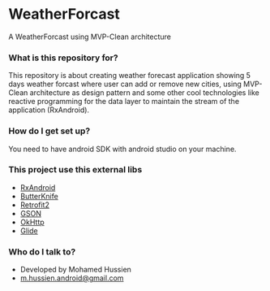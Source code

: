 # WeatherForcast

A WeatherForcast using MVP-Clean architecture

### What is this repository for? ###

This repository is about creating weather forecast application showing 5 days weather forcast where user can add or remove new cities, using  MVP-Clean architecture as design pattern and some other cool technologies like reactive programming for the data layer to maintain the stream of the application (RxAndroid).


### How do I get set up? ###

You need to have android SDK with android studio on your machine. 
### This project use this external libs ###

* [RxAndroid](https://github.com/ReactiveX)
* [ButterKnife](http://jakewharton.github.io/butterknife/)
* [Retrofit2](http://square.github.io/retrofit/)
* [GSON](https://github.com/google/gson)
* [OkHttp](http://square.github.io/okhttp/)
* [Glide](https://github.com/bumptech/glide)

### Who do I talk to? ###

* Developed by Mohamed Hussien
* m.hussien.android@gmail.com
